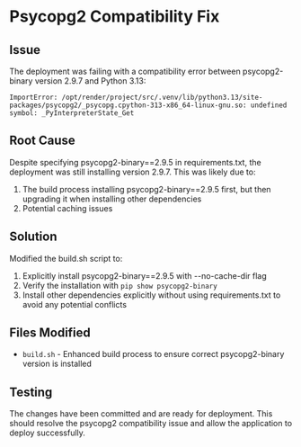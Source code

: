 # Psycopg2 Compatibility Fix

## Issue
The deployment was failing with a compatibility error between psycopg2-binary version 2.9.7 and Python 3.13:
```
ImportError: /opt/render/project/src/.venv/lib/python3.13/site-packages/psycopg2/_psycopg.cpython-313-x86_64-linux-gnu.so: undefined symbol: _PyInterpreterState_Get
```

## Root Cause
Despite specifying psycopg2-binary==2.9.5 in requirements.txt, the deployment was still installing version 2.9.7. This was likely due to:
1. The build process installing psycopg2-binary==2.9.5 first, but then upgrading it when installing other dependencies
2. Potential caching issues

## Solution
Modified the build.sh script to:
1. Explicitly install psycopg2-binary==2.9.5 with --no-cache-dir flag
2. Verify the installation with `pip show psycopg2-binary`
3. Install other dependencies explicitly without using requirements.txt to avoid any potential conflicts

## Files Modified
- `build.sh` - Enhanced build process to ensure correct psycopg2-binary version is installed

## Testing
The changes have been committed and are ready for deployment. This should resolve the psycopg2 compatibility issue and allow the application to deploy successfully.